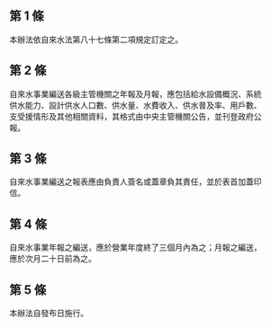 第 1 條
-------
本辦法依自來水法第八十七條第二項規定訂定之。

第 2 條
-------
自來水事業編送各級主管機關之年報及月報，應包括給水設備概況、系統  
供水能力、設計供水人口數、供水量、水費收入、供水普及率、用戶數、  
支受援情形及其他相關資料，其格式由中央主管機關公告，並刊登政府公  
報。

第 3 條
-------
自來水事業編送之報表應由負責人簽名或蓋章負其責任，並於表首加蓋印  
信。

第 4 條
-------
自來水事業年報之編送，應於營業年度終了三個月內為之；月報之編送，  
應於次月二十日前為之。

第 5 條
-------
本辦法自發布日施行。

